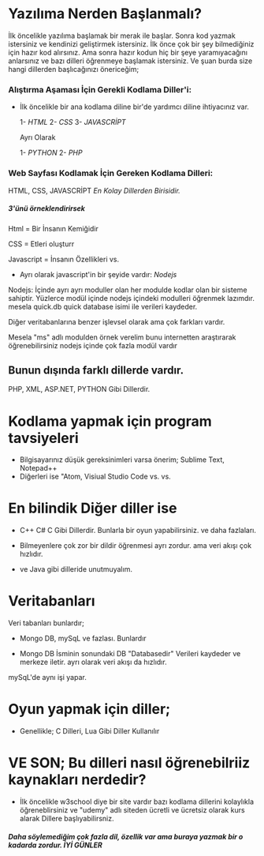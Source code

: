 # Yazılıma Nerden Başlanmalı?

İlk öncelikle yazılıma başlamak bir merak ile başlar. Sonra kod yazmak istersiniz ve kendinizi geliştirmek istersiniz. İlk önce çok bir şey bilmediğiniz için hazır kod alırsınız. 
Ama sonra hazır kodun hiç bir şeye yaramıyacağını anlarsınız ve bazı dilleri öğrenmeye başlamak istersiniz. Ve şuan burda size hangi dillerden başlıcağınızı önericeğim;

### Alıştırma Aşaması İçin Gerekli Kodlama Diller'i: 

- İlk öncelikle bir ana kodlama diline bir'de yardımcı diline ihtiyacınız var.
   
   1- *HTML*
   2- *CSS*
   3- *JAVASCRİPT*
   
   Ayrı Olarak
   
   1- *PYTHON*
   2- *PHP*
   
### Web Sayfası Kodlamak İçin Gereken Kodlama Dilleri:

  HTML, CSS, JAVASCRİPT  *En Kolay Dillerden Birisidir.*
  
  ##### 3'ünü örneklendirirsek
  
 Html = Bir İnsanın Kemiğidir
 
 CSS = Etleri oluşturr
 
 Javascript = İnsanın Özellikleri vs.
 
 - Ayrı olarak javascript'in bir şeyide vardır: *Nodejs*
 
 Nodejs: İçinde ayrı ayrı moduller olan her modulde kodlar olan bir sisteme sahiptir. Yüzlerce modül içinde nodejs içindeki modulleri öğrenmek lazımdır. mesela quick.db quick database isimi ile verileri kaydeder. 
 
 Diğer veritabanlarına benzer işlevsel olarak ama çok farkları vardır.
 
 Mesela "ms" adlı modulden örnek verelim bunu internetten araştırarak öğrenebilirsiniz nodejs içinde çok fazla modül vardır 
 
 ## Bunun dışında farklı dillerde vardır.
 
 PHP, XML, ASP.NET, PYTHON Gibi Dillerdir.
 
 # Kodlama yapmak için program tavsiyeleri
 
 - Bilgisayarınız düşük gereksinimleri varsa önerim; Sublime Text, Notepad++
 - Diğerleri ise "Atom, Visiual Studio Code vs. vs.
 


# En bilindik Diğer diller ise

- C++ C# C Gibi Dillerdir. Bunlarla bir oyun yapabilirsiniz. ve daha fazlaları.

- Bilmeyenlere çok zor bir dildir öğrenmesi ayrı zordur. ama veri akışı çok hızlıdır.  


- ve Java gibi dilleride unutmuyalım.

# Veritabanları

Veri tabanları bunlardır;

- Mongo DB, mySqL ve fazlası. Bunlardır


- Mongo DB İsminin sonundaki DB "Databasedir" Verileri kaydeder ve merkeze iletir. ayrı olarak veri akışı da hızlıdır.

mySqL'de aynı işi yapar.

# Oyun yapmak için diller;

- Genellikle; C Dilleri, Lua Gibi Diller Kullanılır






# VE SON;    Bu dilleri nasıl öğrenebilriiz kaynakları nerdedir?

- İlk öncelikle w3school diye bir site vardır bazı kodlama dillerini kolaylıkla öğreneblirsiniz ve "udemy" adlı siteden ücretli ve ücretsiz olarak kurs alarak Dillere başlıyabilirsniz.







##### Daha söylemediğim çok fazla dil, özellik var ama buraya yazmak bir o kadarda zordur. İYİ GÜNLER
